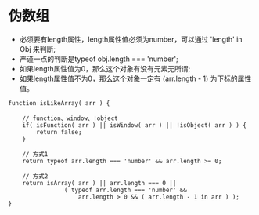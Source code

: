 # 伪数组
- 必须要有length属性，length属性值必须为number，可以通过 'length' in Obj 来判断; 
- 严谨一点的判断是typeof obj.length === 'number';
- 如果length属性值为0，那么这个对象有没有元素无所谓;
- 如果length属性值不为0，那么这个对象一定有 (arr.length - 1) 为下标的属性值。

```
function isLikeArray( arr ) {

    // function、window、!object
    if( isFunction( arr ) || isWindow( arr ) || !isObject( arr ) ) {
        return false;
    }
    
    // 方式1
    return typeof arr.length === 'number' && arr.length >= 0;
    
    // 方式2
    return isArray( arr ) || arr.length === 0 ||
                ( typeof arr.length === 'number' && 
                    arr.length > 0 && ( arr.length - 1 in arr ) );
}
```
